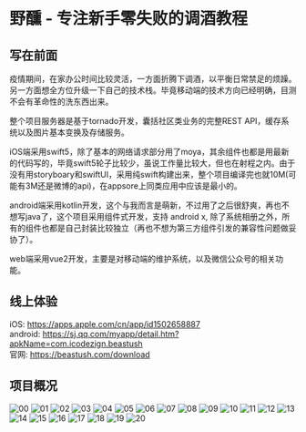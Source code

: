 # 野醺 - 专注新手零失败的调酒教程
## 写在前面
疫情期间，在家办公时间比较灵活，一方面折腾下调酒，以平衡日常禁足的烦躁。另一方面想全方位升级一下自己的技术栈。毕竟移动端的技术方向已经明确，目测不会有革命性的洗东西出来。

整个项目服务器是基于tornado开发，囊括社区类业务的完整REST API，缓存系统以及图片基本变换及存储服务。

iOS端采用swift5，除了基本的网络请求部分用了moya，其余组件也都是用最新的代码写的，毕竟swift5轮子比较少，虽说工作量比较大，但也在射程之内。由于没有用storyboary和swiftUI，采用纯swift构建出来，整个项目编译完也就10M(可能有3M还是微博的api)，在appsore上同类应用中应该是最小的。

android端采用kotlin开发，这个与我而言是萌新，不过用了之后很舒爽，再也不想写java了，这个项目采用组件式开发，支持 android x, 除了系统相册之外，所有的组件也都是自己封装比较独立（再也不想为第三方组件引发的兼容性问题做妥协了）。

web端采用vue2开发，主要是对移动端的维护系统，以及微信公众号的相关功能。

## 线上体验
iOS: https://apps.apple.com/cn/app/id1502658887  
android: https://sj.qq.com/myapp/detail.htm?apkName=com.icodezign.beastush  
官网: https://beastush.com/download  


## 项目概况
![00](https://github.com/icodezign/beastush/blob/master/00.jpg)
![01](https://github.com/icodezign/beastush/blob/master/01.jpg)
![02](https://github.com/icodezign/beastush/blob/master/02.jpg)
![03](https://github.com/icodezign/beastush/blob/master/03.jpg)
![04](https://github.com/icodezign/beastush/blob/master/04.jpg)
![05](https://github.com/icodezign/beastush/blob/master/05.jpg)
![06](https://github.com/icodezign/beastush/blob/master/06.jpg)
![07](https://github.com/icodezign/beastush/blob/master/07.jpg)
![08](https://github.com/icodezign/beastush/blob/master/08.jpg)
![09](https://github.com/icodezign/beastush/blob/master/09.jpg)
![10](https://github.com/icodezign/beastush/blob/master/10.jpg)
![11](https://github.com/icodezign/beastush/blob/master/11.jpg)
![12](https://github.com/icodezign/beastush/blob/master/12.jpg)
![13](https://github.com/icodezign/beastush/blob/master/13.jpg)
![14](https://github.com/icodezign/beastush/blob/master/14.jpg)
![15](https://github.com/icodezign/beastush/blob/master/15.jpg)
![16](https://github.com/icodezign/beastush/blob/master/16.jpg)
![17](https://github.com/icodezign/beastush/blob/master/17.jpg)
![18](https://github.com/icodezign/beastush/blob/master/18.jpg)
![19](https://github.com/icodezign/beastush/blob/master/19.jpg)
![20](https://github.com/icodezign/beastush/blob/master/20.jpg)
